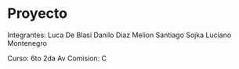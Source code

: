 # Proyecto

Integrantes: Luca De Blasi
Danilo Diaz Melion
Santiago Sojka
Luciano Montenegro

Curso: 6to 2da Av
Comision: C
